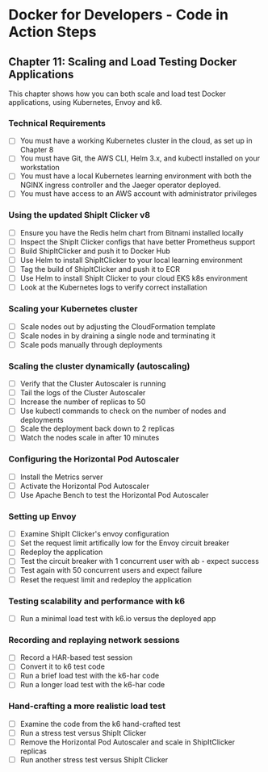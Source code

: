 # Docker for Developers - Code in Action Steps

## Chapter 11: Scaling and Load Testing Docker Applications
This chapter shows how you can both scale and load test Docker applications, using Kubernetes, Envoy and k6.

### Technical Requirements
- [ ] You must have a working Kubernetes cluster in the cloud, as set up in Chapter 8
- [ ] You must have Git, the AWS CLI, Helm 3.x, and kubectl installed on your workstation
- [ ] You must have a local Kubernetes learning environment with both the NGINX ingress controller and the Jaeger operator deployed.
- [ ] You must have access to an AWS account with administrator privileges

### Using the updated ShipIt Clicker v8
- [ ] Ensure you have the Redis helm chart from Bitnami installed locally
- [ ] Inspect the ShipIt Clicker configs that have better Prometheus support
- [ ] Build ShipItClicker and push it to Docker Hub
- [ ] Use Helm to install ShipItClicker to your local learning environment
- [ ] Tag the build of ShipItClicker and push it to ECR
- [ ] Use Helm to install ShipIt Clicker to your cloud EKS k8s environment
- [ ] Look at the Kubernetes logs to verify correct installation

###  Scaling your Kubernetes cluster
- [ ] Scale nodes out by adjusting the CloudFormation template
- [ ] Scale nodes in by draining a single node and terminating it
- [ ] Scale pods manually through deployments

### Scaling the cluster dynamically (autoscaling)
- [ ] Verify that the Cluster Autoscaler is running
- [ ] Tail the logs of the Cluster Autoscaler
- [ ] Increase the number of replicas to 50
- [ ] Use kubectl commands to check on the number of nodes and deployments
- [ ] Scale the deployment back down to 2 replicas
- [ ] Watch the nodes scale in after 10 minutes

### Configuring the Horizontal Pod Autoscaler
- [ ] Install the Metrics server
- [ ] Activate the Horizontal Pod Autoscaler
- [ ] Use Apache Bench to test the Horizontal Pod Autoscaler

### Setting up Envoy
- [ ] Examine ShipIt Clicker's envoy configuration
- [ ] Set the request limit artifically low for the Envoy circuit breaker
- [ ] Redeploy the application
- [ ] Test the circuit breaker with 1 concurrent user with ab - expect success
- [ ] Test again with 50 concurrent users and expect failure
- [ ] Reset the request limit and redeploy the application

### Testing scalability and performance with k6
- [ ] Run a minimal load test with k6.io versus the deployed app

### Recording and replaying network sessions
- [ ] Record a HAR-based test session
- [ ] Convert it to k6 test code
- [ ] Run a brief load test with the k6-har code
- [ ] Run a longer load test with the k6-har code

### Hand-crafting a more realistic load test
- [ ] Examine the code from the k6 hand-crafted test
- [ ] Run a stress test versus ShipIt Clicker
- [ ] Remove the Horizontal Pod Autoscaler and scale in ShipItClicker replicas
- [ ] Run another stress test versus ShipIt Clicker
